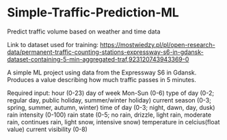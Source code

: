 # Simple-Traffic-Prediction-ML
Predict traffic volume based on weather and time data

Link to dataset used for training: https://mostwiedzy.pl/pl/open-research-data/permanent-traffic-counting-stations-expressway-s6-in-gdansk-dataset-containing-5-min-aggregated-traf,923120743943369-0

A simple ML project using data from the Expressway S6 in Gdansk.
Produces a value describing how much traffic passes in 5 minutes.

Required input:
hour (0-23)
day of week Mon-Sun (0-6)
type of day (0-2; regular day, public holiday, summer/winter holiday)
current season (0-3; spring, summer, autumn, winter)
time of day (0-3; night, dawn, day, dusk)
rain intensity (0-100)
rain state (0-5; no rain, drizzle, light rain, moderate rain, continues rain, light snow, intensive snow)
temperature in celcius(float value)
current visibility (0-8)
